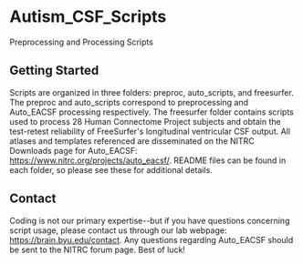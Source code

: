 # Autism_CSF_Scripts
Preprocessing and Processing Scripts

## Getting Started
Scripts are organized in three folders: preproc, auto_scripts, and freesurfer. The preproc and auto_scripts correspond to preprocessing and Auto_EACSF processing respectively. The freesurfer folder contains scripts used to process 28 Human Connectome Project subjects and obtain the test-retest reliability of FreeSurfer's longitudinal ventricular CSF output. All atlases and templates referenced are disseminated on the NITRC Downloads page for Auto_EACSF: https://www.nitrc.org/projects/auto_eacsf/. README files can be found in each folder, so please see these for additional details.

## Contact
Coding is not our primary expertise--but if you have questions concerning script usage, please contact us through our lab webpage: https://brain.byu.edu/contact. Any questions regarding Auto_EACSF should be sent to the NITRC forum page. Best of luck!


